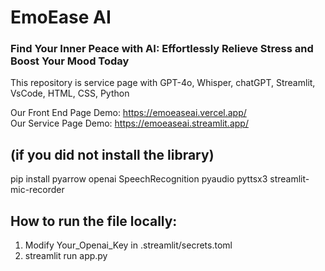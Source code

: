 # EmoEase AI
### Find Your Inner Peace with AI: Effortlessly Relieve Stress and Boost Your Mood Today

This repository is service page with GPT-4o, Whisper, chatGPT, Streamlit, VsCode, HTML, CSS, Python

Our Front End Page Demo: https://emoeaseai.vercel.app/ \
Our Service Page Demo: https://emoeaseai.streamlit.app/

## (if you did not install the library)
pip install pyarrow openai SpeechRecognition pyaudio pyttsx3 streamlit-mic-recorder

## How to run the file locally:
1. Modify Your_Openai_Key in .streamlit/secrets.toml
2. streamlit run app.py
